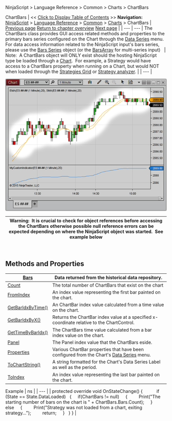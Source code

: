 ﻿
NinjaScript > Language Reference > Common > Charts > ChartBars

ChartBars
| << [Click to Display Table of Contents](chartbars.md) >> **Navigation:**     [NinjaScript](ninjascript-1.md) > [Language Reference](language_reference_wip-1.md) > [Common](common-1.md) > [Charts](chart-1.md) > ChartBars | [Previous page](chart-1.md) [Return to chapter overview](chart-1.md) [Next page](chartbars_bars-1.md) |
| --- | --- |
The ChartBars class provides GUI access related methods and properties to the primary bars series configured on the Chart through the [Data Series](working_with_price_data-1.md) menu.   For data access information related to the NinjaScript input's bars series, please use the [Bars Series](bars-1.md) object (or the [BarsArray](barsarray-1.md) for multi-series input)
 
| Note:  A ChartBars object will ONLY exist should the hosting NinjaScript type be loaded through a [Chart](chart-1.md).  For example, a Strategy would have access to a ChartBars property when running on a Chart, but would NOT when loaded through the [Strategies Grid](strategies_tab2.md) or [Strategy analyzer](strategy_analyzer-1.md). |
| --- |

![ChartBars](chartbars.png)

| Warning:  It is crucial to check for object references before accessing the ChartBars otherwise possible null reference errors can be expected depending on where the NinjaScript object was started.  See example below |
| --- |

 
## Methods and Properties
| [Bars](chartbars_bars-1.md) | Data returned from the historical data repository. |
| --- | --- |
| [Count](chartbars_count-1.md) | The total number of ChartBars that exist on the chart |
| [FromIndex](chartbars_fromindex-1.md) | An index value representing the first bar painted on the chart. |
| [GetBarIdxByTime()](chartbars_getbaridxbytime-1.md) | An ChartBar index value calculated from a time value on the chart. |
| [GetBarIdxByX()](chartbars_getbaridxbyx-1.md) | Returns the ChartBar index value at a specified x-coordinate relative to the ChartControl. |
| [GetTimeByBarIdx()](chartbars_gettimebybaridx-1.md) | The ChartBars time value calculated from a bar index value on the chart. |
| [Panel](chartbars_panel-1.md) | The Panel index value that the ChartBars eside. |
| [Properties](chartbars_properties-1.md) | Various ChartBar properties that have been configured from the Chart's [Data Series](working_with_price_data-1.md) menu. |
| [ToChartString()](chartbars_tochartstring()-1.md) | A string formatted for the Chart's Data Series Label as well as the period. |
| [ToIndex](chartbars_toindex-1.md) | An index value representing the last bar painted on the chart. |

Example
| ns |
| --- |
| protected override void OnStateChange() {             if (State == State.DataLoaded)    {      if(ChartBars != null)      {          Print("The starting number of bars on the chart is " + ChartBars.Bars.Count);      }      else       {          Print("Strategy was not loaded from a chart, exiting strategy...");          return;      }    } } |

